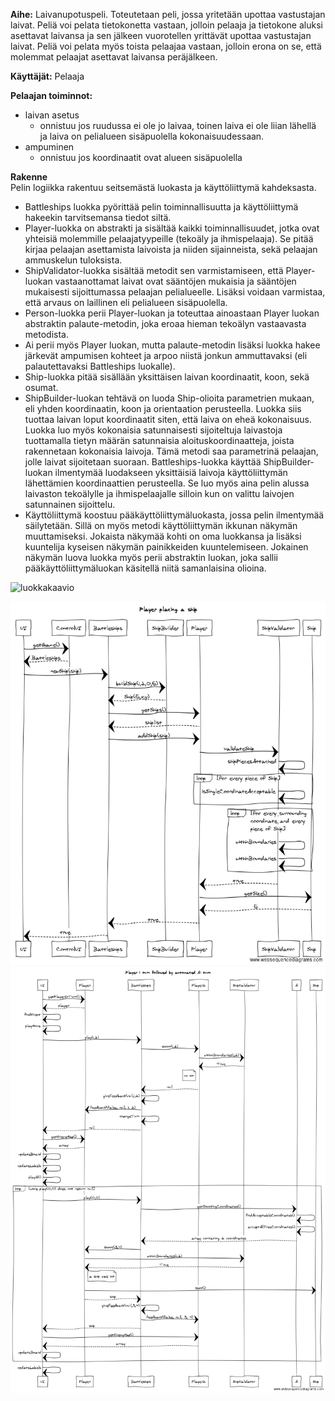 **Aihe:** Laivanupotuspeli. Toteutetaan peli, jossa yritetään upottaa vastustajan laivat. Peliä voi pelata tietokonetta vastaan, jolloin pelaaja ja tietokone aluksi asettavat laivansa ja sen jälkeen vuorotellen yrittävät upottaa vastustajan laivat. Peliä voi pelata myös toista pelaajaa vastaan, jolloin erona on se, että molemmat pelaajat asettavat laivansa peräjälkeen.

**Käyttäjät:** Pelaaja

**Pelaajan toiminnot:**

  * laivan asetus
    * onnistuu jos ruudussa ei ole jo laivaa, toinen laiva ei ole liian lähellä ja laiva on pelialueen sisäpuolella kokonaisuudessaan.
  * ampuminen
    * onnistuu jos koordinaatit ovat alueen sisäpuolella

**Rakenne**  
Pelin logiikka rakentuu seitsemästä luokasta ja käyttöliittymä kahdeksasta. 
* Battleships luokka pyörittää pelin toiminnallisuutta ja käyttöliittymä hakeekin tarvitsemansa tiedot siltä. 
* Player-luokka on abstrakti ja sisältää kaikki toiminnallisuudet, jotka ovat yhteisiä molemmille pelaajatyypeille (tekoäly ja ihmispelaaja). Se pitää kirjaa pelaajan asettamista laivoista ja niiden sijainneista, sekä pelaajan ammuskelun tuloksista. 
* ShipValidator-luokka sisältää metodit sen varmistamiseen, että Player-luokan vastaanottamat laivat ovat sääntöjen mukaisia ja sääntöjen mukaisesti sijoittumassa pelaajan pelialueelle. Lisäksi voidaan varmistaa, että arvaus on laillinen eli pelialueen sisäpuolella.
* Person-luokka perii Player-luokan ja toteuttaa ainoastaan Player luokan abstraktin palaute-metodin, joka eroaa hieman tekoälyn vastaavasta metodista.
* Ai perii myös Player luokan, mutta palaute-metodin lisäksi luokka hakee järkevät ampumisen kohteet ja arpoo niistä jonkun ammuttavaksi (eli palautettavaksi Battleships luokalle). 
* Ship-luokka pitää sisällään yksittäisen laivan koordinaatit, koon, sekä osumat. 
* ShipBuilder-luokan tehtävä on luoda Ship-olioita parametrien mukaan, eli yhden koordinaatin, koon ja orientaation perusteella. Luokka siis tuottaa laivan loput koordinaatit siten, että laiva on eheä kokonaisuus. Luokka luo myös kokonaisia satunnaisesti sijoiteltuja laivastoja tuottamalla tietyn määrän satunnaisia aloituskoordinaatteja, joista rakennetaan kokonaisia laivoja. Tämä metodi saa parametrinä pelaajan, jolle laivat sijoitetaan suoraan. Battleships-luokka käyttää ShipBuilder-luokan ilmentymää luodakseen yksittäisiä laivoja käyttöliittymän lähettämien koordinaattien perusteella. Se luo myös aina pelin alussa laivaston tekoälylle ja ihmispelaajalle silloin kun on valittu laivojen satunnainen sijoittelu.
* Käyttöliittymä koostuu pääkäyttöliittymäluokasta, jossa pelin ilmentymää säilytetään. Sillä on myös metodi käyttöliittymän ikkunan näkymän muuttamiseksi. Jokaista näkymää kohti on oma luokkansa ja lisäksi kuuntelija kyseisen näkymän painikkeiden kuuntelemiseen. Jokainen näkymän luova luokka myös perii abstraktin luokan, joka sallii pääkäyttöliittymäluokan käsitellä niitä samanlaisina olioina. 

![luokkakaavio](http://yuml.me/09ad3fb5)

![sekvenssikaavio - laivan asettaminen](https://github.com/Sadelise/Battleships/blob/master/dokumentaatio/playerPlacingShip.png)
![sekvenssikaavio - Pelaaja 1:sen vuoro, jota seuraa automaattinen tekoälyn vuoro](https://github.com/Sadelise/Battleships/blob/master/dokumentaatio/turnPlayed.png)
